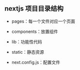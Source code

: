 ## nextjs 项目目录结构

- pages：每一个文件对应一个页面

- components：放置组件

- lib：功能性代码

- static：静态资源


- next.config.js：配置文件
